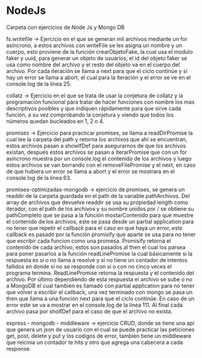 # NodeJs
Carpeta con ejercicios de Node Js y Mongo DB

fs.writefile -> Ejercicio en el que se generan mil archivos mediante un for asíncrono, a estos archivos con writeFile se les asigna un nombre y un cuerpo, esto proviene de la función crearObjetoFake, la cual usa el modulo faker y uuid, para generar un objeto de usuarios, el id del objeto faker se usa como nombre del archivo y el resto del objeto va en el cuerpo del archivo. Por cada iteración se llama a next para que el ciclo continúe y si hay un error se llama a abort, el cual para la iteración y el error se ve en el console.log de la línea 25.

collatz -> Ejercicio en el que se trata de usar la conjetura de collatz y la programación funcional para tratar de hacer funciones con nombre los más descriptivos posibles y que indiquen rápidamente para que sirve cada función, a su vez comprobando la conjetura y viendo que todos los números quedan bucleados en 1, 2 o 4.

promises -> Ejercicio para practicar promises, se llama a readDirPromise la cual lee la carpeta del path y retorna los archivos que ahí se encuentran, estos archivos pasan a showIfDef para asegurarnos de que los archivos existan, después estos archivos se pasan a iterarPromise que con un for asíncrono muestra por un console.log el contenido de los archivos y luego estos archivos se van borrando con el removeFilePromise y el next, en caso de que hubiera un error se llama a abort y el error se mostrara en el console.log de la línea 63.

promises-optimizadas-mongodb -> ejercicio de promises, se genera un readdir de la carpeta guardada en el path de la variable pathArchivos. Del array de archivos que devuelve readdir se usa su propiedad length como iterador, con el path de los archivos y su nombre unidos por / se obtiene su pathCompleto que se pasa a la función mostarContenido para que muestre el contenido de los archivos, este se pasa desde un partial application para no tener que repetir el callback para el caso en que haya un error, este callback es pasado por la función promisify que aparte se usa para no tener que escribir cada funcion como una promesa.
Promisify retorna el contenido de cada archivo, estos son pasados al then el cual los parsea para poner pasarlos a la función readLinePromise la cual básicamente si la respuesta es si o no llama a resolve y si no tiene un contador de intentos fallidos en donde si no se responde con si o con no cinco veces el programa termina.
ReadLinePromise retorna la respuesta y el contenido del archivo. Por último dependiendo de esta respuesta el archivo se sube o no a MongoDB el cual también es llamado con partial application para no tener que volver a escribir el callback, una vez terminado con mongo se pasa un then que llama a una función next para que el ciclo continúe.
En caso de un error este se va a mostrar en el console.log de la línea 111. Al final cada archivo pasa por shoIfDef para el caso de que el archivo no exista.

express - mongodb - middleware -> ejercicio CRUD, donde se tiene una api que genera un json de usuario con el cual se puede practicar las peticiones get, post, delete y put y los codigos de error, tambien tiene un middleware que reicinia un contador te hits y otro que agrega una cabecera a cada response.
